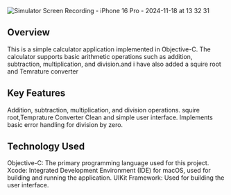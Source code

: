 ![Simulator Screen Recording - iPhone 16 Pro - 2024-11-18 at 13 32 31](https://github.com/user-attachments/assets/27c25161-881c-4c0a-ae9a-0407ada3e977)

## Overview

This is a simple calculator application implemented in Objective-C. The calculator supports basic arithmetic operations such as addition, subtraction, multiplication, and division.and i have also added a squire root and Temrature converter

## Key Features

Addition, subtraction, multiplication, and division operations.
squire root,Temprature Converter
Clean and simple user interface.
Implements basic error handling for division by zero.

## Technology Used

Objective-C: The primary programming language used for this project.
Xcode: Integrated Development Environment (IDE) for macOS, used for building and running the application.
UIKit Framework: Used for building the user interface.

